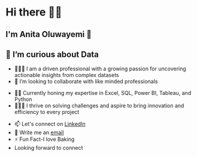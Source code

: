 # Hi there 👋🏽
## I'm Anita Oluwayemi 🙂
## 👀 I’m curious about Data 
- 🤵🏽‍♀ I am a driven professional with a growing passion for uncovering actionable insights from complex datasets
- 💞️ I’m looking to collaborate with like minded professionals
* 💪🏽 Currently honing my expertise in Excel, SQL, Power BI, Tableau, and Python
* 🚴🏽‍♀ I thrive on solving challenges and aspire to bring innovation and efficiency to every project
- 📫 Let's connect on [LinkedIn](https://www.linkedin.com/in/anita-oluwayemi-33135857/?utm_source=share)
- 📧 Write me an [email](anita.oluwayemi@gmail.com)
- ⚡ Fun Fact-I love Baking
- Looking forward to connect
